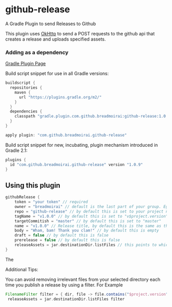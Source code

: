 # github-release
A Gradle Plugin to send Releases to Github

This plugin uses [OkHttp](http://square.github.io/okhttp/) to send a POST requests to the github api that creates a release and uploads specified assets.

### Adding as a dependency
[Gradle Plugin Page](https://plugins.gradle.org/plugin/com.github.breadmoirai.github-release)

Build script snippet for use in all Gradle versions:
```groovy
buildscript {
  repositories {
    maven {
      url "https://plugins.gradle.org/m2/"
    }
  }
  dependencies {
    classpath "gradle.plugin.com.github.breadmoirai:github-release:1.0.9"
  }
}

apply plugin: "com.github.breadmoirai.github-release"
```

Build script snippet for new, incubating, plugin mechanism introduced in Gradle 2.1:
```groovy
plugins {
  id "com.github.breadmoirai.github-release" version "1.0.9"
}
```

## Using this plugin

```groovy
githubRelease {
    token = "your token" // required
    owner = "breadmoirai" // default is the last part of your group. Eg group: "com.github.breadmoirai" => owner: "breadmoirai"
    repo = "github-release" // by default this is set to your project name
    tagName = "v1.0.0" // by default this is set to "v$project.version"
    targetCommitish = "master" // by default this is set to "master"
    name = "v1.0.0" // Release title, by default this is the same as the tagName
    body = "Wham, bam! Thank you clam!" // by default this is empty
    draft = false // by default this is false
    prerelease = false // by default this is false
    releaseAssets = jar.destinationDir.listFiles // this points to which files you want to upload as assets with your release
}
```
The 


Additional Tips:

You can avoid removing irrelevant files from your selected directory each time you publish a release by using a filter. 
For Example 
```groovy
FilenameFilter filter = { dir, file -> file.contains("$project.version") }
 releaseAssets = jar.destinationDir.listFiles filter
```
